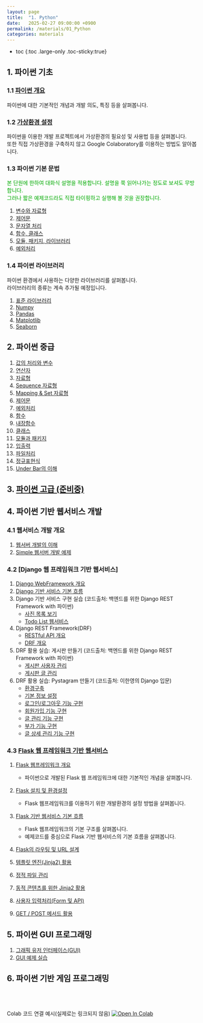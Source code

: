 ```yaml
---
layout: page
title:  "1. Python"
date:   2025-02-27 09:00:00 +0900
permalink: /materials/01_Python
categories: materials
---
```

* toc
{:toc .large-only .toc-sticky:true}


## 1. 파이썬 기초

### 1.1 [파이썬 개요](/materials/S01-01-01-01_01-PythonOverview)

파이썬에 대한 기본적인 개념과 개발 의도, 특징 등을 살펴봅니다.

### 1.2 [가상환경 설정](/materials/S01-01-02-01_01-VirtualEnvironment)

파이썬을 이용한 개발 프로젝트에서 가상환경의 필요성 및 사용법 등을 살펴봅니다.<br>
또한 직접 가상환경을 구축하지 않고 Google Colaboratory를 이용하는 방법도 알아봅니다.


### 1.3 파이썬 기본 문법

<span style="color: #0A0">본 단원에 한하여 대화식 설명을 적용합니다. 설명을 쭉 읽어나가는 정도로 보셔도 무방합니다.<br>
그러나 짧은 예제코드라도 직접 타이핑하고 실행해 볼 것을 권장합니다.</span>

1. [변수와 자료형](/materials/S01-01-03-01_01-VariablesDataTypes)
2. [제어문](/materials/S01-01-03-02_01-ControlStatements)
3. [문자열 처리](/materials/S01-01-03-03_01-StringProcess)
4. [함수, 클래스](/materials/S01-01-03-04_01-FunctionsClasses)
5. [모듈, 패키지, 라이브러리](/materials/S01-01-03-05_01-Modules)
6. [예외처리](/materials/S01-01-03-06_01-Exceptions)

### 1.4 파이썬 라이브러리

파이썬 환경에서 사용하는 다양한 라이브러리를 살펴봅니다.<br>라이브러리의 종류는 계속 추가될 예정입니다.

1. [표준 라이브러리](/materials/S01-01-04-01_01-StandardLibrary)
1. [Numpy](/materials/S01-01-04-02_01-Numpy)
2. [Pandas](/materials/S01-01-04-03_01-Pandas)
3. [Matplotlib](/materials/S01-01-04-04_01-Matplotlib)
4. [Seaborn](/materials/S01-01-04-05_01-Seaborn)


## 2. 파이썬 중급

1. [값의 처리와 변수](/materials/S01-02-01-01_01-Variables)
2. [연산자](/materials/S01-02-02-01_01-Operatros)
3. [자료형](/materials/S01-02-03-01_01-DataTypes)
4. [Sequence 자료형](/materials/S01-02-04-01_01-SequenceDataTypes)
5. [Mapping & Set 자료형](/materials/S01-02-05-01_01-MappingSetDataTypes)
6. [제어문](/materials/S01-02-06-01_01-ControlStatements)
7. [예외처리](/materials/S01-02-07-01_01-Exceptions)
8. [함수](/materials/S01-02-08-01_01-Functions)
9. [내장함수](/materials/S01-02-09-01_01-BuiltInFunctions)
10. [클래스](/materials/S01-02-10-01_01-Classes)
11. [모듈과 패키지](/materials/S01-02-11-01_01-Modules)
12. [입출력](/materials/S01-02-12-01_01-InputOutput)
13. [파일처리](/materials/S01-02-13-01_01-FileHandling)
14. [정규표현식](/materials/S01-02-14-01_01-RegularExpressions)
15. [Under Bar의 이해](/materials/S01-02-15-01_01-UnderBar)


## 3. [파이썬 고급 (준비중)](/materials/S01-03_01-PythonAdvanced)


## 4. 파이썬 기반 웹서비스 개발

### 4.1 웹서비스 개발 개요

1. [웹서버 개발의 이해](/materials/S01-04-01-01_01-WebServerOverview)
2. [Simple 웹서버 개발 예제](/materials/S01-04-01-02_01-SimpleWebServer)

### 4.2 [Django 웹 프레임워크 기반 웹서비스]

1. [Django WebFramework 개요](/materials/S01-04-02-01_01-DjangoOverview)
2. [Django 기반 서비스 기본 흐름](/materials/S01-04-02-01_02-DjangoBasedServiceProcess)
3. Django 기반 서비스 구현 실습 (코드출처: 백엔드를 위한 Django REST Framework with 파이썬)
    - [사진 목록 보기](/materials/S01-04-02-02_01-PictureList)
    - [Todo List 웹서비스](/materials/S01-04-02-02_02-TodoList)
6. Django REST Framework(DRF)
    - [RESTful API 개요](/materials/S01-04-02-03_01-RestApiOverview)
    - [DRF 개요](/materials/S01-04-02-03_02-DrfOverview)
7. DRF 활용 실습: 게시판 만들기 (코드출처: 백엔드를 위한 Django REST Framework with 파이썬)
    - [게시판 사용자 관리](/materials/S01-04-02-04_01-DrfBbsUsers)
    - [게시판 글 관리](/materials/S01-04-02-04_02-DrfBbsPosts)
8. DRF 활용 실습: Pystagram 만들기 (코드출처: 이한영의 Django 입문)
    - [환경구축](/materials/S01-04-02-05_01-DrfPystagramEnvironment)
    - [기본 정보 설정](/materials/S01-04-02-05_02-DrfPystagramBasicInfo)
    - [로그인/로그아웃 기능 구현](/materials/S01-04-02-05_03-DrfPystagramLoginLogout)
    - [회원가입 기능 구현](/materials/S01-04-02-05_04-DrfPystagramMemberRegister)
    - [글 관리 기능 구현](/materials/S01-04-02-05_05-DrfPystagramPost)
    - [부가 기능 구현](/materials/S01-04-02-05_06-DrfPystagramAdditionalFunctions)
    - [글 상세 관리 기능 구현](/materials/S01-04-02-05_07-DrfPystagramPostDetails)


### 4.3 [Flask 웹 프레임워크 기반 웹서비스](/materials/S01-04_03-FlaskWebFramework)
1. [Flask 웹프레임워크 개요](/materials/S01-04-03-01_01-FlaskOverview)
    - 파이썬으로 개발된 Flask 웹 프레임워크에 대한 기본적인 개념을 살펴봅니다.

2. [Flask 설치 및 환경설정](/materials/S01-04-03-01_02-FlaskSetting)
    - Flask 웹프레임워크를 이용하기 위한 개발환경의 설정 방법을 살펴봅니다.

3. [Flask 기반 웹서비스 기본 흐름](/materials/S01-04-03-02_01-FlaskBasedServiceProcess)
    - Flask 웹프레임워크의 기본 구조를 살펴봅니다.
    - 예제코드를 중심으로 Flask 기반 웹서비스의 기본 흐름을 살펴봅니다.

4. [Flask의 라우팅 및 URL 설계](/materials/S01-04-03-02_02-FlaskRoutingUrlDesign)

5. [템플릿 엔진(Jinja2) 활용](/materials/S01-04-03-02_03-TemplateEngineJinja2)

6. [정적 파일 관리](/materials/S01-04-03-02_04-StaticFiles)

7. [동적 콘텐츠를 위한 Jinja2 활용](/materials/S01-04-03-02_05-DynamicContentsJinja2)

8. [사용자 입력처리(Form 및 API)](/materials/S01-04-03-02_06-UserInputs)

9. [GET / POST 메서드 활용](/materials/S01-04-03-02_07-GetPostMethods)



## 5. 파이썬 GUI 프로그래밍

1. [그래픽 유저 인터페이스(GUI)](/materials/S01-05-01-01_01-GuiOverview)
2. [GUI 예제 실습](/materials/S01-05-02-01_01-GuiExamples)


## 6. 파이썬 기반 게임 프로그래밍



<br><br><br>Colab 코드 연결 예시(실제로는 링크되지 않음)
[![Open In Colab](https://colab.research.google.com/assets/colab-badge.svg)](https://colab.research.google.com/github/SkyLectures/LectureMaterials/blob/main/Part01_Python/S01-02-04_Seaborn.ipynb)